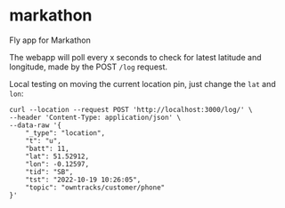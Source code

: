 # markathon
Fly app for Markathon

The webapp will poll every x seconds to check for latest latitude and longitude, made by the POST `/log` request.

Local testing on moving the current location pin, just change the `lat` and `lon`:

```
curl --location --request POST 'http://localhost:3000/log/' \
--header 'Content-Type: application/json' \
--data-raw '{
    "_type": "location",
    "t": "u",
    "batt": 11,
    "lat": 51.52912,
    "lon": -0.12597,
    "tid": "SB",
    "tst": "2022-10-19 10:26:05",
    "topic": "owntracks/customer/phone"
}'
```
